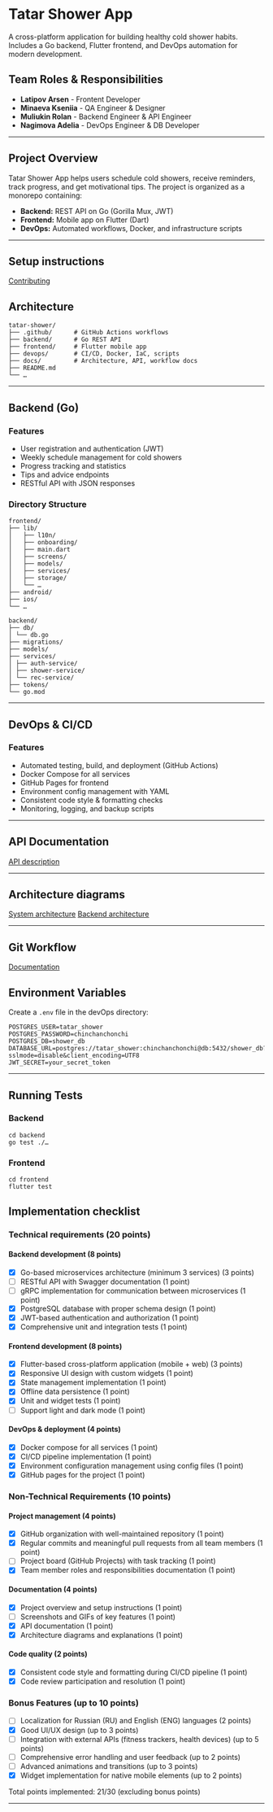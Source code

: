 # Tatar Shower App

A cross-platform application for building healthy cold shower habits. Includes a Go backend, Flutter frontend, and DevOps automation for modern development.

## Team Roles & Responsibilities
- **Latipov Arsen** - Frontent Developer
- **Minaeva Kseniia** - QA Engineer & Designer
- **Muliukin Rolan** - Backend Engineer & API Engineer
- **Nagimova Adelia** - DevOps Engineer & DB Developer


---


## Project Overview

Tatar Shower App helps users schedule cold showers, receive reminders, track progress, and get motivational tips. The project is organized as a monorepo containing:

- **Backend:** REST API on Go (Gorilla Mux, JWT)
- **Frontend:** Mobile app on Flutter (Dart)
- **DevOps:** Automated workflows, Docker, and infrastructure scripts

---

## Setup instructions

[Contributing](./docs/SETUP_INSTRUCTIONS.md)

## Architecture
```
tatar-shower/
├── .github/      # GitHub Actions workflows
├── backend/      # Go REST API
├── frontend/     # Flutter mobile app
├── devops/       # CI/CD, Docker, IaC, scripts
├── docs/         # Architecture, API, workflow docs
├── README.md
└── …
```

---

## Backend (Go)

### Features

- User registration and authentication (JWT)
- Weekly schedule management for cold showers
- Progress tracking and statistics
- Tips and advice endpoints
- RESTful API with JSON responses

### Directory Structure

```
frontend/
├── lib/
│   ├── l10n/
│   ├── onboarding/
│   ├── main.dart
│   ├── screens/
│   ├── models/
│   ├── services/
│   ├── storage/
│   └── …
├── android/
├── ios/
└── …

backend/
├── db/
│ └── db.go
├── migrations/
├── models/
├── services/
│ ├── auth-service/
│ ├── shower-service/
│ └── rec-service/
├── tokens/
└── go.mod
```

---

## DevOps & CI/CD

### Features

- Automated testing, build, and deployment (GitHub Actions)
- Docker Compose for all services  
- GitHub Pages for frontend 
- Environment config management with YAML  
- Consistent code style & formatting checks
- Monitoring, logging, and backup scripts

---

## API Documentation

[API description](./docs/API_DOCUMENTATION.md)

---

## Architecture diagrams

[System architecture](./docs/System_arch.jpeg)
[Backend architecture](./docs/Backend_arch.jpeg)

---

## Git Workflow

[Documentation](./docs/GIT_WORKFLOW.md)

## Environment Variables

Create a `.env` file in the devOps directory:

```
POSTGRES_USER=tatar_shower
POSTGRES_PASSWORD=chinchanchonchi
POSTGRES_DB=shower_db
DATABASE_URL=postgres://tatar_shower:chinchanchonchi@db:5432/shower_db?sslmode=disable&client_encoding=UTF8
JWT_SECRET=your_secret_token
```

---

## Running Tests

### Backend

```
cd backend
go test ./…
```

### Frontend

```
cd frontend
flutter test
```

## Implementation checklist

### Technical requirements (20 points)
#### Backend development (8 points)
- [x] Go-based microservices architecture (minimum 3 services) (3 points)
- [ ] RESTful API with Swagger documentation (1 point)
- [ ] gRPC implementation for communication between microservices (1 point)
- [x] PostgreSQL database with proper schema design (1 point)
- [x] JWT-based authentication and authorization (1 point)
- [x] Comprehensive unit and integration tests (1 point)

#### Frontend development (8 points)
- [x] Flutter-based cross-platform application (mobile + web) (3 points)
- [x] Responsive UI design with custom widgets (1 point)
- [x] State management implementation (1 point)
- [x] Offline data persistence (1 point)
- [x] Unit and widget tests (1 point)
- [ ] Support light and dark mode (1 point)

#### DevOps & deployment (4 points)
- [x] Docker compose for all services (1 point)
- [x] CI/CD pipeline implementation (1 point)
- [x] Environment configuration management using config files (1 point)
- [x] GitHub pages for the project (1 point)

### Non-Technical Requirements (10 points)
#### Project management (4 points)
- [x] GitHub organization with well-maintained repository (1 point)
- [x] Regular commits and meaningful pull requests from all team members (1 point)
- [ ] Project board (GitHub Projects) with task tracking (1 point)
- [x] Team member roles and responsibilities documentation (1 point)

#### Documentation (4 points)
- [x] Project overview and setup instructions (1 point)
- [ ] Screenshots and GIFs of key features (1 point)
- [x] API documentation (1 point)
- [x] Architecture diagrams and explanations (1 point)

#### Code quality (2 points)
- [x] Consistent code style and formatting during CI/CD pipeline (1 point)
- [x] Code review participation and resolution (1 point)

### Bonus Features (up to 10 points)
- [ ] Localization for Russian (RU) and English (ENG) languages (2 points)
- [x] Good UI/UX design (up to 3 points)
- [ ] Integration with external APIs (fitness trackers, health devices) (up to 5 points)
- [ ] Comprehensive error handling and user feedback (up to 2 points)
- [ ] Advanced animations and transitions (up to 3 points)
- [x] Widget implementation for native mobile elements (up to 2 points)

Total points implemented: 21/30 (excluding bonus points)

---
